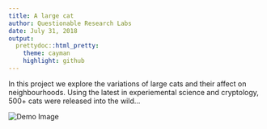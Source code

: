 ```yaml
---
title: A large cat
author: Questionable Research Labs
date: July 31, 2018
output:
  prettydoc::html_pretty:
    theme: cayman
    highlight: github
---
```


In this project we explore the variations of large cats and their affect on neighbourhoods. Using the latest in experiemental science and cryptology, 500+ cats were released into the wild...

![Demo Image](https://source.unsplash.com/1600x900/?circuit%20board)
